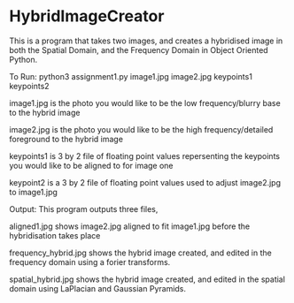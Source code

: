 # HybridImageCreator
This is a program that takes two images, and creates a hybridised image in both the Spatial Domain, and the Frequency Domain in Object Oriented Python.

To Run:
python3 assignment1.py image1.jpg image2.jpg keypoints1 keypoints2

image1.jpg is the photo you would like to be the low frequency/blurry base to the hybrid image

image2.jpg is the photo you would like to be the high frequency/detailed foreground to the hybrid image

keypoints1 is 3 by 2 file of floating point values repersenting the keypoints you would like to be aligned to for image one

keypoint2 is a 3 by 2 file of floating point values used to adjust image2.jpg to image1.jpg

Output:
This program outputs three files,

aligned1.jpg shows image2.jpg aligned to fit image1.jpg before the hybridisation takes place

frequency_hybrid.jpg shows the hybrid image created, and edited in the frequency domain using a forier transforms.

spatial_hybrid.jpg shows the hybrid image created, and edited in the spatial domain using LaPlacian and Gaussian Pyramids.


